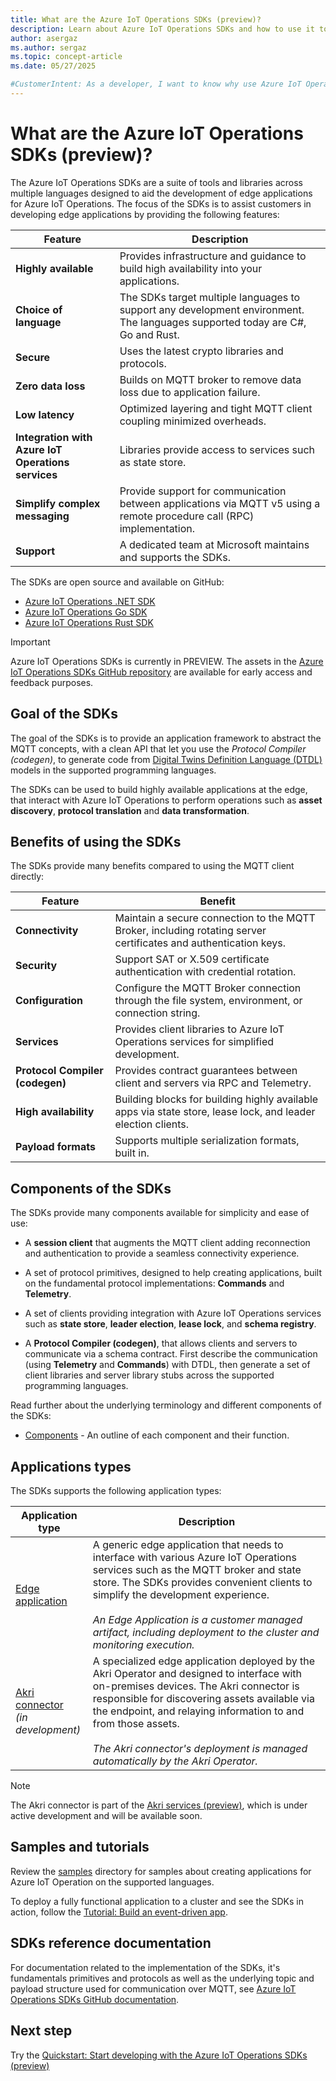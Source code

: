 ```yaml
---
title: What are the Azure IoT Operations SDKs (preview)?
description: Learn about Azure IoT Operations SDKs and how to use it to develop highly available edge applications.
author: asergaz
ms.author: sergaz
ms.topic: concept-article
ms.date: 05/27/2025

#CustomerIntent: As a developer, I want to know why use Azure IoT Operations SDKs to develop highly available edge applications.
---
```


# What are the Azure IoT Operations SDKs (preview)?

The Azure IoT Operations SDKs are a suite of tools and libraries across multiple languages designed to aid the development of edge applications for Azure IoT Operations. The focus of the SDKs is to assist customers in developing edge applications by providing the following features:

| Feature | Description |
|---------|---------|
| **Highly available** | Provides infrastructure and guidance to build high availability into your applications. |
| **Choice of language** | The SDKs target multiple languages to support any development environment. The languages supported today are C#, Go and Rust. |
| **Secure** | Uses the latest crypto libraries and protocols. |
| **Zero data loss** | Builds on MQTT broker to remove data loss due to application failure. |
| **Low latency** | Optimized layering and tight MQTT client coupling minimized overheads. |
| **Integration with Azure IoT Operations services** | Libraries provide access to services such as state store. |
| **Simplify complex messaging** | Provide support for communication between applications via MQTT v5 using a remote procedure call (RPC) implementation. |
| **Support** | A dedicated team at Microsoft maintains and supports the SDKs. |

The SDKs are open source and available on GitHub:

- [Azure IoT Operations .NET SDK](https://github.com/Azure/iot-operations-sdks/tree/main/dotnet)
- [Azure IoT Operations Go SDK](https://github.com/Azure/iot-operations-sdks/tree/main/go)
- [Azure IoT Operations Rust SDK](https://github.com/Azure/iot-operations-sdks/tree/main/rust)

> [!IMPORTANT]
> Azure IoT Operations SDKs is currently in PREVIEW.
> The assets in the [Azure IoT Operations SDKs GitHub repository](https://github.com/Azure/iot-operations-sdks) are available for early access and feedback purposes.

## Goal of the SDKs

The goal of the SDKs is to provide an application framework to abstract the MQTT concepts, with a clean API that let you use the *Protocol Compiler (codegen)*, to generate code from [Digital Twins Definition Language (DTDL)](https://github.com/Azure/opendigitaltwins-dtdl/blob/master/README.md) models in the supported programming languages.

The SDKs can be used to build highly available applications at the edge, that interact with Azure IoT Operations to perform operations such as **asset discovery**, **protocol translation** and **data transformation**.

## Benefits of using the SDKs

The SDKs provide many benefits compared to using the MQTT client directly:

| Feature | Benefit |
|-|-|
| **Connectivity** | Maintain a secure connection to the MQTT Broker, including rotating server certificates and authentication keys. |
| **Security** | Support SAT or X.509 certificate authentication with credential rotation. |
| **Configuration** | Configure the MQTT Broker connection through the file system, environment, or connection string. |
| **Services** | Provides client libraries to Azure IoT Operations services for simplified development. |
| **Protocol Compiler (codegen)** | Provides contract guarantees between client and servers via RPC and Telemetry. |
| **High availability** | Building blocks for building highly available apps via state store, lease lock, and leader election clients. |
| **Payload formats** | Supports multiple serialization formats, built in. |

## Components of the SDKs

The SDKs provide many components available for simplicity and ease of use:

* A **session client** that augments the MQTT client adding reconnection and authentication to provide a seamless connectivity experience.

* A set of protocol primitives, designed to help creating applications, built on the fundamental protocol implementations: **Commands** and **Telemetry**. 

* A set of clients providing integration with Azure IoT Operations services such as **state store**, **leader election**, **lease lock**, and **schema registry**.

* A **Protocol Compiler (codegen)**, that allows clients and servers to communicate via a schema contract. First describe the communication (using **Telemetry** and **Commands**) with DTDL, then generate a set of client libraries and server library stubs across the supported programming languages.

Read further about the underlying terminology and different components of the SDKs:

* [Components](https://github.com/Azure/iot-operations-sdks/blob/main/doc/components.md) - An outline of each component and their function.

## Applications types

The SDKs supports the following application types:

| Application type | Description |
|-|-|
| [Edge application](https://github.com/Azure/iot-operations-sdks/blob/main/doc/edge_application/README.md) | A generic edge application that needs to interface with various Azure IoT Operations services such as the MQTT broker and state store. The SDKs provides convenient clients to simplify the development experience. </br></br>*An Edge Application is a customer managed artifact, including deployment to the cluster and monitoring execution.* |
| [Akri connector](https://github.com/Azure/iot-operations-sdks/blob/main/doc/akri_connector/README.md)</br>*(in development)*| A specialized edge application deployed by the Akri Operator and designed to interface with on-premises devices. The Akri connector is responsible for discovering assets available via the endpoint, and relaying information to and from those assets. </br></br>*The Akri connector's deployment is managed automatically by the Akri Operator.* |

> [!NOTE]
> The Akri connector is part of the [Akri services (preview)](../discover-manage-assets/overview-akri.md), which is under active development and will be available soon.

## Samples and tutorials

Review the [samples](https://github.com/Azure/iot-operations-sdks/tree/main/samples) directory for samples about creating applications for Azure IoT Operation on the supported languages.

To deploy a fully functional application to a cluster and see the SDKs in action, follow the [Tutorial: Build an event-driven app](https://github.com/Azure/iot-operations-sdks/blob/main/samples/event_driven_app/README.md).

## SDKs reference documentation

For documentation related to the implementation of the SDKs, it's fundamentals primitives and protocols as well as the underlying topic and payload structure used for communication over MQTT, see [Azure IoT Operations SDKs GitHub documentation](https://github.com/Azure/iot-operations-sdks/tree/main/doc).

## Next step

Try the [Quickstart: Start developing with the Azure IoT Operations SDKs (preview)](quickstart-get-started-sdks.md)